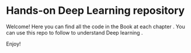 # Hands-on Deep Learning repository
Welcome! Here you can find all the code in the Book at each  chapter . You can use this repo to follow  to understand Deep learning .



Enjoy!
